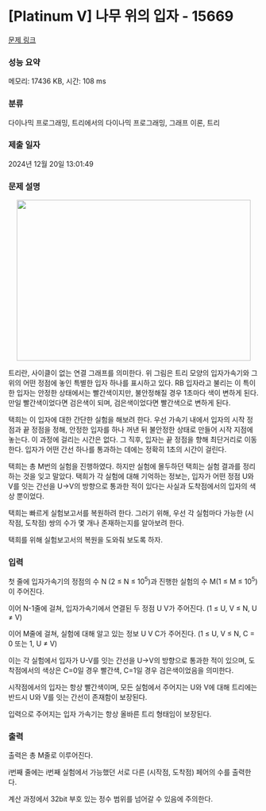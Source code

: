# [Platinum V] 나무 위의 입자 - 15669 

[문제 링크](https://www.acmicpc.net/problem/15669) 

### 성능 요약

메모리: 17436 KB, 시간: 108 ms

### 분류

다이나믹 프로그래밍, 트리에서의 다이나믹 프로그래밍, 그래프 이론, 트리

### 제출 일자

2024년 12월 20일 13:01:49

### 문제 설명

<p style="text-align: center;"><img alt="" src="https://onlinejudgeimages.s3-ap-northeast-1.amazonaws.com/problem/15669/1.png" style="width: 471px; height: 324px;"></p>

<p>트리란, 사이클이 없는 연결 그래프를 의미한다. 위 그림은 트리 모양의 입자가속기와 그 위의 어떤 정점에 놓인 특별한 입자 하나를 표시하고 있다. RB 입자라고 불리는 이 특이한 입자는 안정한 상태에서는 빨간색이지만, 불안정해질 경우 1초마다 색이 변하게 된다. 만일 빨간색이었다면 검은색이 되며, 검은색이었다면 빨간색으로 변하게 된다.</p>

<p>택희는 이 입자에 대한 간단한 실험을 해보려 한다. 우선 가속기 내에서 입자의 시작 정점과 끝 정점을 정해, 안정한 입자를 하나 꺼낸 뒤 불안정한 상태로 만들어 시작 지점에 놓는다. 이 과정에 걸리는 시간은 없다. 그 직후, 입자는 끝 정점을 향해 최단거리로 이동한다. 입자가 어떤 간선 하나를 통과하는 데에는 정확히 1초의 시간이 걸린다.</p>

<p>택희는 총 M번의 실험을 진행하였다. 하지만 실험에 몰두하던 택희는 실험 결과를 정리하는 것을 잊고 말았다. 택희가 각 실험에 대해 기억하는 정보는, 입자가 어떤 정점 U와 V를 잇는 간선을 U->V의 방향으로 통과한 적이 있다는 사실과 도착점에서의 입자의 색상 뿐이었다.</p>

<p>택희는 빠르게 실험보고서를 복원하려 한다. 그러기 위해, 우선 각 실험마다 가능한 (시작점, 도착점) 쌍의 수가 몇 개나 존재하는지를 알아보려 한다.</p>

<p>택희를 위해 실험보고서의 복원을 도와줘 보도록 하자.</p>

### 입력 

 <p>첫 줄에 입자가속기의 정점의 수 N (2 ≤ N ≤ 10<sup>5</sup>)과 진행한 실험의 수 M(1 ≤ M ≤ 10<sup>5</sup>) 이 주어진다.</p>

<p>이어 N-1줄에 걸쳐, 입자가속기에서 연결된 두 정점 U V가 주어진다. (1 ≤ U, V ≤ N, U ≠ V)</p>

<p>이어 M줄에 걸쳐, 실험에 대해 알고 있는 정보 U V C가 주어진다. (1 ≤ U, V ≤ N, C = 0 또는 1, U ≠ V)</p>

<p>이는 각 실험에서 입자가 U-V를 잇는 간선을 U->V의 방향으로 통과한 적이 있으며, 도착점에서의 색상은 C=0일 경우 빨간색, C=1일 경우 검은색이었음을 의미한다.</p>

<p>시작점에서의 입자는 항상 빨간색이며, 모든 실험에서 주어지는 U와 V에 대해 트리에는 반드시 U와 V를 잇는 간선이 존재함이 보장된다.</p>

<p>입력으로 주어지는 입자 가속기는 항상 올바른 트리 형태임이 보장된다.</p>

### 출력 

 <p>출력은 총 M줄로 이루어진다.</p>

<p>i번째 줄에는 i번째 실험에서 가능했던 서로 다른 (시작점, 도착점) 페어의 수를 출력한다.</p>

<p>계산 과정에서 32bit 부호 있는 정수 범위를 넘어갈 수 있음에 주의한다.</p>

